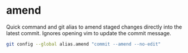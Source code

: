 # amend

Quick command and git alias to amend staged changes directly into the latest commit. Ignores opening vim to update the commit message.

```bash
git config --global alias.amend "commit --amend --no-edit"
```